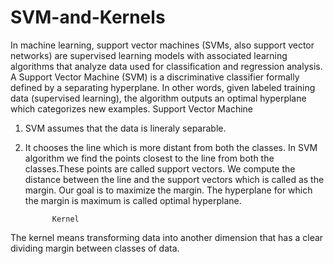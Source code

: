 # SVM-and-Kernels
  In machine learning, support vector machines (SVMs, also support vector networks) are supervised learning models with associated learning algorithms that analyze data used for classification and regression analysis.
A Support Vector Machine (SVM) is a discriminative classifier formally defined by a separating hyperplane. In other words, given labeled training data (supervised learning), the algorithm outputs an optimal hyperplane which categorizes new examples.
             Support Vector Machine
1. SVM assumes that the data is lineraly separable.
2. It chooses the line which is more distant from both the classes.
In SVM algorithm we find the points closest to the line from both the classes.These points are called support vectors. We compute the distance between the line and the support vectors which is called as the margin. Our goal is to maximize the margin. The hyperplane for which the margin is maximum is called optimal hyperplane.




             Kernel
The kernel means transforming data into another dimension that has a clear dividing margin between classes of data.             
